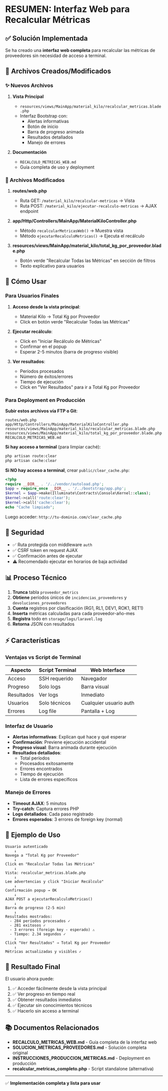# RESUMEN: Interfaz Web para Recalcular Métricas

## ✅ Solución Implementada

Se ha creado una **interfaz web completa** para recalcular las métricas de proveedores sin necesidad de acceso a terminal.

## 📁 Archivos Creados/Modificados

### ✨ Nuevos Archivos

1. **Vista Principal**
   - `resources/views/MainApp/material_kilo/recalcular_metricas.blade.php`
   - Interfaz Bootstrap con:
     - Alertas informativas
     - Botón de inicio
     - Barra de progreso animada
     - Resultados detallados
     - Manejo de errores

2. **Documentación**
   - `RECALCULO_METRICAS_WEB.md`
   - Guía completa de uso y deployment

### 🔧 Archivos Modificados

1. **routes/web.php**
   - Ruta GET: `/material_kilo/recalcular-metricas` → Vista
   - Ruta POST: `/material_kilo/ejecutar-recalculo-metricas` → AJAX endpoint

2. **app/Http/Controllers/MainApp/MaterialKiloController.php**
   - Método `recalcularMetricasWeb()` → Muestra vista
   - Método `ejecutarRecalculoMetricas()` → Ejecuta el recálculo

3. **resources/views/MainApp/material_kilo/total_kg_por_proveedor.blade.php**
   - Botón verde "Recalcular Todas las Métricas" en sección de filtros
   - Texto explicativo para usuarios

## 🚀 Cómo Usar

### Para Usuarios Finales

1. **Acceso desde la vista principal**:
   - Material Kilo → Total Kg por Proveedor
   - Click en botón verde "Recalcular Todas las Métricas"

2. **Ejecutar recálculo**:
   - Click en "Iniciar Recálculo de Métricas"
   - Confirmar en el popup
   - Esperar 2-5 minutos (barra de progreso visible)

3. **Ver resultados**:
   - Períodos procesados
   - Número de éxitos/errores
   - Tiempo de ejecución
   - Click en "Ver Resultados" para ir a Total Kg por Proveedor

### Para Deployment en Producción

**Subir estos archivos vía FTP o Git**:
```
routes/web.php
app/Http/Controllers/MainApp/MaterialKiloController.php
resources/views/MainApp/material_kilo/recalcular_metricas.blade.php
resources/views/MainApp/material_kilo/total_kg_por_proveedor.blade.php
RECALCULO_METRICAS_WEB.md
```

**Si hay acceso a terminal** (para limpiar caché):
```bash
php artisan route:clear
php artisan cache:clear
```

**Si NO hay acceso a terminal**, crear `public/clear_cache.php`:
```php
<?php
require __DIR__ . '/../vendor/autoload.php';
$app = require_once __DIR__ . '/../bootstrap/app.php';
$kernel = $app->make(Illuminate\Contracts\Console\Kernel::class);
$kernel->call('route:clear');
$kernel->call('cache:clear');
echo "Cache limpiado";
```

Luego acceder: `http://tu-dominio.com/clear_cache.php`

## 🔐 Seguridad

- ✅ Ruta protegida con middleware `auth`
- ✅ CSRF token en request AJAX
- ✅ Confirmación antes de ejecutar
- ⚠️ Recomendado ejecutar en horarios de baja actividad

## 📊 Proceso Técnico

1. **Trunca** tabla `proveedor_metrics`
2. **Obtiene** períodos únicos de `incidencias_proveedores` y `devoluciones_proveedores`
3. **Cuenta** registros por clasificación (RG1, RL1, DEV1, ROK1, RET1)
4. **Inserta** métricas calculadas para cada proveedor-año-mes
5. **Registra** todo en `storage/logs/laravel.log`
6. **Retorna** JSON con resultados

## ⚡ Características

### Ventajas vs Script de Terminal

| Aspecto | Script Terminal | Web Interface |
|---------|-----------------|---------------|
| Acceso | SSH requerido | Navegador |
| Progreso | Solo logs | Barra visual |
| Resultados | Ver logs | Inmediato |
| Usuarios | Solo técnicos | Cualquier usuario auth |
| Errores | Log file | Pantalla + Log |

### Interfaz de Usuario

- **Alertas informativas**: Explican qué hace y qué esperar
- **Confirmación**: Previene ejecución accidental
- **Progreso visual**: Barra animada durante ejecución
- **Resultados detallados**: 
  - Total períodos
  - Procesados exitosamente
  - Errores encontrados
  - Tiempo de ejecución
  - Lista de errores específicos

### Manejo de Errores

- **Timeout AJAX**: 5 minutos
- **Try-catch**: Captura errores PHP
- **Logs detallados**: Cada paso registrado
- **Errores esperados**: 3 errores de foreign key (normal)

## 📝 Ejemplo de Uso

```
Usuario autenticado
    ↓
Navega a "Total Kg por Proveedor"
    ↓
Click en "Recalcular Todas las Métricas"
    ↓
Vista: recalcular_metricas.blade.php
    ↓
Lee advertencias y click "Iniciar Recálculo"
    ↓
Confirmación popup → OK
    ↓
AJAX POST a ejecutarRecalculoMetricas()
    ↓
Barra de progreso (2-5 min)
    ↓
Resultados mostrados:
  - 284 períodos procesados ✓
  - 281 exitosos ✓
  - 3 errores (foreign key - esperado) ⚠️
  - Tiempo: 2.34 segundos ✓
    ↓
Click "Ver Resultados" → Total Kg por Proveedor
    ↓
Métricas actualizadas y visibles ✓
```

## 🎯 Resultado Final

El usuario ahora puede:
1. ✅ Acceder fácilmente desde la vista principal
2. ✅ Ver progreso en tiempo real
3. ✅ Obtener resultados inmediatos
4. ✅ Ejecutar sin conocimientos técnicos
5. ✅ Hacerlo sin acceso a terminal

## 📚 Documentos Relacionados

- **RECALCULO_METRICAS_WEB.md** - Guía completa de la interfaz web
- **SOLUCION_METRICAS_PROVEEDORES.md** - Solución completa original
- **INSTRUCCIONES_PRODUCCION_METRICAS.md** - Deployment en producción
- **recalcular_metricas_completo.php** - Script standalone (alternativa)

---

✅ **Implementación completa y lista para usar**
